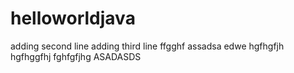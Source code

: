 # helloworldjava
adding second line 
adding third line
ffgghf
assadsa
edwe
hgfhgfjh
hgfhggfhj
fghfgfjhg
ASADASDS
